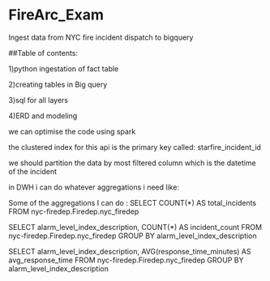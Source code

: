 # FireArc_Exam

Ingest data from NYC fire incident dispatch to bigquery

##Table of contents:

1)python ingestation of fact table

2)creating tables in Big query

3)sql for all layers

4)ERD and modeling

we can optimise the code using spark

the clustered index for this api is the primary key called: starfire_incident_id

we should partition the data by most filtered column which is the datetime of the incident

in DWH i can do whatever aggregations i need like:

Some of the aggregations I can do :
SELECT COUNT(*) AS total_incidents
FROM nyc-firedep.Firedep.nyc_firedep

SELECT alarm_level_index_description, COUNT(*) AS incident_count
FROM nyc-firedep.Firedep.nyc_firedep
GROUP BY alarm_level_index_description

SELECT alarm_level_index_description, AVG(response_time_minutes) AS avg_response_time
FROM nyc-firedep.Firedep.nyc_firedep
GROUP BY alarm_level_index_description



